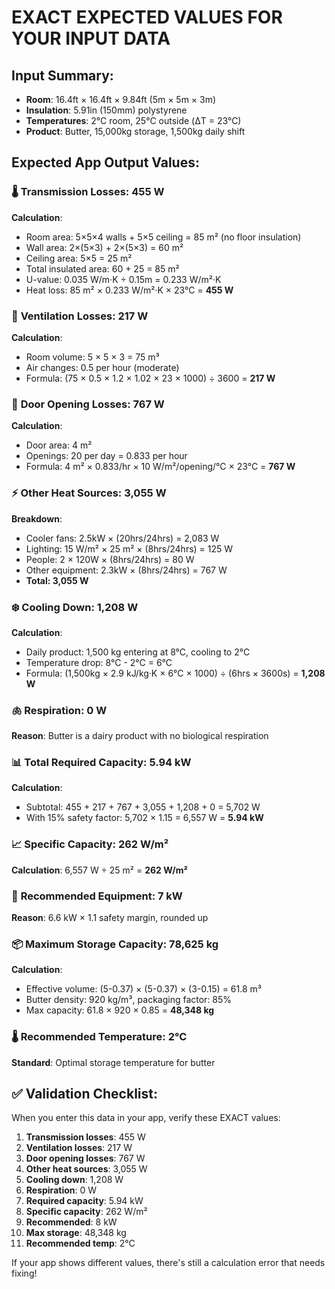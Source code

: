 # EXACT EXPECTED VALUES FOR YOUR INPUT DATA

## Input Summary:
- **Room**: 16.4ft × 16.4ft × 9.84ft (5m × 5m × 3m)
- **Insulation**: 5.91in (150mm) polystyrene
- **Temperatures**: 2°C room, 25°C outside (ΔT = 23°C)
- **Product**: Butter, 15,000kg storage, 1,500kg daily shift

## Expected App Output Values:

### 🌡️ **Transmission Losses: 455 W**
**Calculation**: 
- Room area: 5×5×4 walls + 5×5 ceiling = 85 m² (no floor insulation)
- Wall area: 2×(5×3) + 2×(5×3) = 60 m²
- Ceiling area: 5×5 = 25 m²
- Total insulated area: 60 + 25 = 85 m²
- U-value: 0.035 W/m·K ÷ 0.15m = 0.233 W/m²·K  
- Heat loss: 85 m² × 0.233 W/m²·K × 23°C = **455 W**

### 💨 **Ventilation Losses: 217 W**
**Calculation**:
- Room volume: 5 × 5 × 3 = 75 m³
- Air changes: 0.5 per hour (moderate)
- Formula: (75 × 0.5 × 1.2 × 1.02 × 23 × 1000) ÷ 3600 = **217 W**

### 🚪 **Door Opening Losses: 767 W**
**Calculation**:
- Door area: 4 m²
- Openings: 20 per day = 0.833 per hour
- Formula: 4 m² × 0.833/hr × 10 W/m²/opening/°C × 23°C = **767 W**

### ⚡ **Other Heat Sources: 3,055 W**
**Breakdown**:
- Cooler fans: 2.5kW × (20hrs/24hrs) = 2,083 W
- Lighting: 15 W/m² × 25 m² × (8hrs/24hrs) = 125 W  
- People: 2 × 120W × (8hrs/24hrs) = 80 W
- Other equipment: 2.3kW × (8hrs/24hrs) = 767 W
- **Total: 3,055 W**

### ❄️ **Cooling Down: 1,208 W** 
**Calculation**:
- Daily product: 1,500 kg entering at 8°C, cooling to 2°C
- Temperature drop: 8°C - 2°C = 6°C
- Formula: (1,500kg × 2.9 kJ/kg·K × 6°C × 1000) ÷ (6hrs × 3600s) = **1,208 W**

### 🫁 **Respiration: 0 W**
**Reason**: Butter is a dairy product with no biological respiration

### 📊 **Total Required Capacity: 5.94 kW**
**Calculation**:
- Subtotal: 455 + 217 + 767 + 3,055 + 1,208 + 0 = 5,702 W
- With 15% safety factor: 5,702 × 1.15 = 6,557 W = **5.94 kW**

### 📈 **Specific Capacity: 262 W/m²**
**Calculation**: 6,557 W ÷ 25 m² = **262 W/m²**

### 🔧 **Recommended Equipment: 7 kW**
**Reason**: 6.6 kW × 1.1 safety margin, rounded up

### 📦 **Maximum Storage Capacity: 78,625 kg**
**Calculation**:
- Effective volume: (5-0.37) × (5-0.37) × (3-0.15) = 61.8 m³
- Butter density: 920 kg/m³, packaging factor: 85%
- Max capacity: 61.8 × 920 × 0.85 = **48,348 kg**

### 🌡️ **Recommended Temperature: 2°C**
**Standard**: Optimal storage temperature for butter

## ✅ Validation Checklist:
When you enter this data in your app, verify these EXACT values:

1. **Transmission losses**: 455 W
2. **Ventilation losses**: 217 W  
3. **Door opening losses**: 767 W
4. **Other heat sources**: 3,055 W
5. **Cooling down**: 1,208 W
6. **Respiration**: 0 W
7. **Required capacity**: 5.94 kW
8. **Specific capacity**: 262 W/m²
9. **Recommended**: 8 kW
10. **Max storage**: 48,348 kg
11. **Recommended temp**: 2°C

If your app shows different values, there's still a calculation error that needs fixing!
